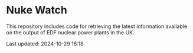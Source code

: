 # Nuke Watch

This repository includes code for retrieving the latest information available on the output of EDF nuclear power plants in the UK.

Last updated: 2024-10-29 16:18